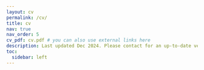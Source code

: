 ```yaml
---
layout: cv
permalink: /cv/
title: cv
nav: true
nav_order: 5
cv_pdf: cv.pdf # you can also use external links here
description: Last updated Dec 2024. Please contact for an up-to-date version.
toc:
  sidebar: left
---
```

